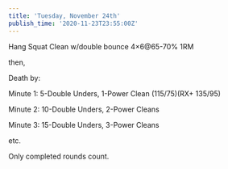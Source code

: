```yaml
---
title: 'Tuesday, November 24th'
publish_time: '2020-11-23T23:55:00Z'
---
```


Hang Squat Clean w/double bounce 4×6\@65-70% 1RM

then,

Death by:

Minute 1: 5-Double Unders, 1-Power Clean (115/75)(RX+ 135/95)

Minute 2: 10-Double Unders, 2-Power Cleans

Minute 3: 15-Double Unders, 3-Power Cleans

etc.

Only completed rounds count.
